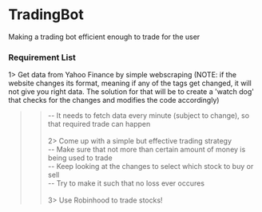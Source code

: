 # TradingBot

Making a trading bot efficient enough to trade for the user

<h3>Requirement List</h3>

1> Get data from Yahoo Finance by simple webscraping (NOTE: if the website changes its format, meaning if any of the tags get changed, it will not give you right data. The solution for that will be to create a 'watch dog' that checks for the changes and modifies the code accordingly)</br>
  >>-- It needs to fetch data every minute (subject to change), so that required trade can happen</br></br>
2> Come up with a simple but effective trading strategy</br>
  >>-- Make sure that not more than certain amount of money is being used to trade</br>
  >>-- Keep looking at the changes to select which stock to buy or sell</br>
  >>-- Try to make it such that no loss ever occures</br></br>
3> Use Robinhood to trade stocks!</br>
